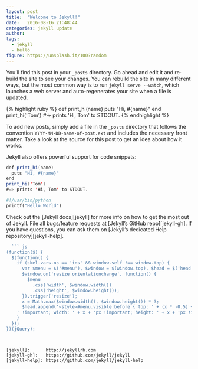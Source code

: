 ```yaml
---
layout: post
title:  "Welcome to Jekyll!"
date:   2016-08-16 21:48:44
categories: jekyll update
author: 
tags:
  - jekyll
  - hello
figure: https://unsplash.it/100?random
---
```

You’ll find this post in your `_posts` directory. Go ahead and edit it and re-build the site to see your changes. You can rebuild the site in many different ways, but the most common way is to run `jekyll serve --watch`, which launches a web server and auto-regenerates your site when a file is updated.

{% highlight ruby %}
def print_hi(name)
  puts "Hi, #{name}"
end
print_hi('Tom')
#=> prints 'Hi, Tom' to STDOUT.
{% endhighlight %}  
<!--more-->
To add new posts, simply add a file in the `_posts` directory that follows the convention `YYYY-MM-DD-name-of-post.ext` and includes the necessary front matter. Take a look at the source for this post to get an idea about how it works.

Jekyll also offers powerful support for code snippets:

``` java
def print_hi(name)
  puts "Hi, #{name}"
end
print_hi('Tom')
#=> prints 'Hi, Tom' to STDOUT.
```

~~~ python
#!/usr/bin/python
printf("Hello World")
~~~



Check out the [Jekyll docs][jekyll] for more info on how to get the most out of Jekyll. File all bugs/feature requests at [Jekyll’s GitHub repo][jekyll-gh]. If you have questions, you can ask them on [Jekyll’s dedicated Help repository][jekyll-help].

``` js 
  ``` js
(function($) { 
  $(function() {
    if (skel.vars.os == 'ios' && window.self !== window.top) {
      var $menu = $('#menu'), $window = $(window.top), $head = $('head'), x;
      $window.on('resize orientationchange', function() {
        $menu
          .css('width', $window.width())
          .css('height', $window.height());
      }).trigger('resize');
      x = Math.max($window.width(), $window.height()) * 3;
      $head.append('<style>#menu.visible:before { top: ' + (x * -0.5) + 'px !important; right: ' + (x * -0.5) +
    ' !important; width: ' + x + 'px !important; height: ' + x + 'px !important; }</style>');
    }
  }); 
})(jQuery);
  ```
```


[jekyll]:      http://jekyllrb.com
[jekyll-gh]:   https://github.com/jekyll/jekyll
[jekyll-help]: https://github.com/jekyll/jekyll-help

